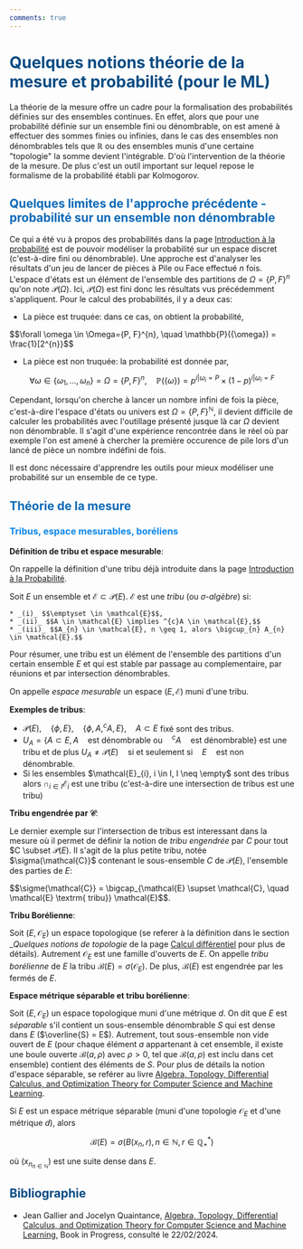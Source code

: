 ```yaml
---
comments: true
---
```


# <span style="color:#074b83"> Quelques notions théorie de la mesure et probabilité (pour le ML)</span>

La théorie de la mesure offre un cadre pour la formalisation des probabilités définies sur des ensembles continues. En effet, alors que pour une probabilité définie sur un ensemble fini ou dénombrable, on est amené à effectuer des sommes finies ou infinies, dans le cas des ensembles non dénombrables tels que $\mathbb{R}$ ou des ensembles munis d'une certaine "topologie" la somme devient l'intégrable. D'où l'intervention de la théorie de la mesure. De plus c'est un outil important sur lequel repose le formalisme de la probabilité établi par Kolmogorov.

## <span style="color:#0a69b7"> Quelques limites de l'approche précédente - probabilité sur un ensemble non dénombrable </span>

Ce qui a été vu à propos des probabilités dans la page [Introduction à la probabilité](intro-proba.md) est de pouvoir modéliser la probabilité sur un espace discret (c'est-à-dire fini ou dénombrable). Une approche est d'analyser les résultats d'un jeu de lancer de pièces à Pile ou Face effectué $n$ fois. L'espace d'états est un élément de l'ensemble des partitions de $\Omega = \{P, F\}^{n}$ qu'on note $\mathcal{P}(\Omega)$. Ici, $\mathcal{P}(\Omega)$ est fini donc les résultats vus précédemment s'appliquent. Pour le calcul des probabilités, il y a deux cas:

* La pièce est truquée: dans ce cas, on obtient la probabilité,

$$\forall \omega \in \Omega=\{P, F\}^{n}, \quad \mathbb{P}(\{\omega\}) = \frac{1}[2^{n}}$$

* La pièce est non truquée: la probabilité est donnée par,

$$\forall \omega \in \{\omega_{1}, ..., \omega_{n}\} = \Omega=\{P, F\}^{n}, \quad \mathbb{P}(\{\omega\}) = p^{i|\omega_{i}=P} \times (1-p)^{i|\omega_{i}=F}$$

Cependant, lorsqu'on cherche à lancer un nombre infini de fois la pièce, c'est-à-dire l'espace d'états ou univers est $\Omega = \{P, F\}^{\mathbb{N}}$, il devient difficile de calculer les probabilités avec l'outillage présenté jusque là car $\Omega$ devient non dénombrable. Il s'agit d'une expérience rencontrée dans le réel où par exemple l'on est amené à chercher la première occurence de pile lors d'un lancé de pièce un nombre indéfini de fois.

Il est donc nécessaire d'apprendre les outils pour mieux modéliser une probabilité sur un ensemble de ce type.

## <span style="color:#0a69b7"> Théorie de la mesure </span>

### <span style="color:#0c87eb">Tribus, espace mesurables, boréliens</span>

__Définition de tribu et espace mesurable__:

On rappelle la définition d'une tribu déjà introduite dans la page [Introduction à la Probabilité](./intro-proba.md).

Soit $E$ un ensemble et $\mathcal{E} \subset \mathcal{P}(E)$. $\mathcal{E}$ est une _tribu_ (ou _$\sigma$-algèbre_) si:

    * _(i)_ $$\emptyset \in \mathcal{E}$$,
    * _(ii)_ $$A \in \mathcal{E} \implies ^{c}A \in \mathcal{E},$$
    * _(iii)_ $$A_{n} \in \mathcal{E}, n \geq 1, alors \bigcup_{n} A_{n} \in \mathcal{E}.$$

Pour résumer, une tribu est un élément de l'ensemble des partitions d'un certain ensemble $E$ et qui est stable par passage au complementaire, par réunions et par intersection dénombrables.

On appelle _espace mesurable_ un espace $(E, \mathcal{E})$ muni d'une tribu.

__Exemples de tribus__:

* $\mathcal{P}(E), \quad \{\phi, E\}, \quad \{\phi, A, ^{c}A, E\}, \quad A \subset E$ fixé sont des tribus.
* $U_{A} = \{A \subset E, A \quad \textrm{est dénombrable ou} \quad ^{c}A \quad \textrm{est dénombrable}\}$ est une tribu et de plus $U_{A} \neq \mathcal{P}(E) \quad \textrm{si et seulement si} \quad E \quad \textrm{est non dénombrable}$.
* Si les ensembles $\mathcal{E}_{i}, i \in I, I \neq \empty$ sont des tribus alors $\cap_{i \in I} \mathcal{E}_{i}$ est une tribu (c'est-à-dire une intersection de tribus est une tribu)

__Tribu engendrée par $\mathcal{C}$__:

Le dernier exemple sur l'intersection de tribus est interessant dans la mesure où il permet de définir la notion de _tribu engendrée_ par $C$ pour tout $C \subset $\mathcal{P}(E)$.
Il s'agit de la plus petite tribu, notée $\sigma(\mathcal{C}}$ contenant le sous-ensemble $C$ de $\mathcal{P}(E)$, l'ensemble des parties de $E$:

$$\sigme(\mathcal{C}} = \bigcap_{\mathcal{E} \supset \mathcal{C}, \quad \mathcal{E} \textrm{ tribu}} \mathcal{E}$$.

__Tribu Borélienne__:

Soit $(E, \mathcal{O}_{E})$ un espace topologique (se referer à la définition dans le section __Quelques notions de topologie_ de la page [Calcul différentiel](../algebra-analysis.md) pour plus de détails). Autrement $\mathcal{O}_{E}$ est une famille d'ouverts de $E$. On appelle _tribu borélienne_ de $E$ la tribu $\mathcal{B}(E) = \sigma(\mathcal{O}_{E})$.
De plus, $\mathcal{B}(E)$ est engendrée par les fermés de $E$.

__Espace métrique séparable et tribu borélienne__:

Soit $(E, \mathcal{O}_{E})$ un espace topologique muni d'une métrique $d$. On dit que $E$ est _séparable_ s'il contient un sous-ensemble dénombrable $S$ qui est dense dans $E$ ($\overline{S} = E$). Autrement, tout sous-ensemble non vide ouvert de $E$ (pour chaque élément $a$ appartenant à cet ensemble, il existe une boule ouverte $\mathcal{B}(a, \rho)$ avec $\rho > 0$, tel que $\mathcal{B}(a, \rho)$ est inclu dans cet ensemble) contient des éléments de $S$. Pour plus de détails la notion d'espace séparable, se reférer au livre [Algebra, Topology, Differential Calculus, and Optimization Theory for Computer Science and Machine Learning](https://www.cis.upenn.edu/~jean/gbooks/geomath.html).

Si $E$ est un espace métrique séparable (muni d'une topologie $\mathcal{O}_{E}$ et d'une métrique $d$), alors

$$\mathcal{B}(E) = \sigma(B(x_{n}, r), n \in \mathbb{N}, r \in \mathbb{Q}^{*}_{+})$$

où $(x_{n}_{n \in \mathbb{N}})$ est une suite dense dans $E$.

## <span style="color:#074b83">Bibliographie</span>

* Jean Gallier and Jocelyn Quaintance, [Algebra, Topology, Differential Calculus, and Optimization Theory for Computer Science and Machine Learning](https://www.cis.upenn.edu/~jean/gbooks/geomath.html), Book in Progress, consulté le 22/02/2024.
